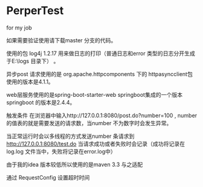 # PerperTest
for  my job

如果需要验证使用请下载master 分支的代码。

使用的包 log4j 1.2.17 用来做日志的打印（普通日志和error 类型的日志分开生成于E:\logs 目录下） 。

异步post 请求使用的是 org.apache.httpcomponents 下的 httpasyncclient包 使用的版本是4.1.1。

web层服务使用的是spring-boot-starter-web springboot集成的一个版本 springboot 的版本是2.4.4。


触发条件  在浏览器中输入http://127.0.0.1:8080/post.do?number=100 , number 的值表的就是需要发送的请求数，当number 不为数字时会发生异常。

当正常运行时会以多线程的方式发送number 条请求到 http://127.0.0.1:8080/test.do 当请求成功或者失败时会记录（成功将记录在log.log 文件当中，失败将记录在error.log中）

由于我的idea 版本较低所以使用的是maven 3.3 与之适配

通过 RequestConfig 设置超时时间
